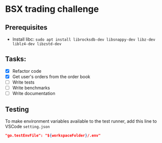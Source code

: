 # BSX trading challenge

## Prerequisites

- Install libc: `sudo apt install librocksdb-dev libsnappy-dev libz-dev liblz4-dev libzstd-dev`

## Tasks:

- [x] Refactor code
- [x] Get user's orders from the order book
- [ ] Write tests
- [ ] Write benchmarks
- [ ] Write documentation

## Testing

To make environment variables available to the test runner, add this line to VSCode `setting.json`

```json
"go.testEnvFile": "${workspaceFolder}/.env"
```